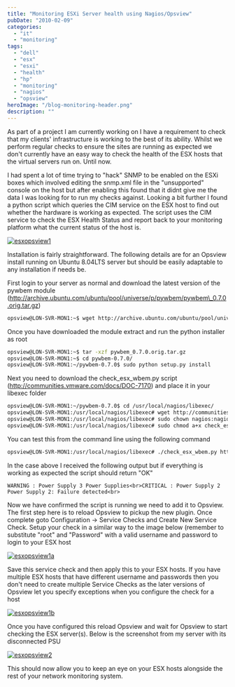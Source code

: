 ```yaml
---
title: "Monitoring ESXi Server health using Nagios/Opsview"
pubDate: "2010-02-09"
categories: 
  - "it"
  - "monitoring"
tags: 
  - "dell"
  - "esx"
  - "esxi"
  - "health"
  - "hp"
  - "monitoring"
  - "nagios"
  - "opsview"
heroImage: "/blog-monitoring-header.png"
description: ""
---
```


As part of a project I am currently working on I have a requirement to check that my clients' infrastructure is working to the best of its ability. Whilst we perform regular checks to ensure the sites are running as expected we don't currently have an easy way to check the health of the ESX hosts that the virtual servers run on. Until now.

I had spent a lot of time trying to "hack" SNMP to be enabled on the ESXi boxes which involved editing the snmp.xml file in the "unsupported" console on the host but after enabling this found that it didnt give me the data I was looking for to run my checks against. Looking a bit further I found a python script which queries the CIM service on the ESX host to find out whether the hardware is working as expected. The script uses the CIM service to check the ESX Health Status and report back to your monitoring platform what the current status of the host is.

[![](/images/esxopsview11.png "esxopsview1")](http://www.matthewjwhite.co.uk/wp-content/uploads/2010/02/esxopsview11.png)

Installation is fairly straightforward. The following details are for an Opsview install running on Ubuntu 8.04LTS server but should be easily adaptable to any installation if needs be.

First login to your server as normal and download the latest version of the pywbem module (http://archive.ubuntu.com/ubuntu/pool/universe/p/pywbem/pywbem\_0.7.0.orig.tar.gz)

```bash
opsview@LON-SVR-MON1:~$ wget http://archive.ubuntu.com/ubuntu/pool/universe/p/pywbem/pywbem_0.7.0.orig.tar.gz

```

Once you have downloaded the module extract and run the python installer as root

```bash
opsview@LON-SVR-MON1:~$ tar -xzf pywbem_0.7.0.orig.tar.gz
opsview@LON-SVR-MON1:~$ cd pywbem-0.7.0/
opsview@LON-SVR-MON1:~/pywbem-0.7.0$ sudo python setup.py install
```

Next you need to download the check\_esx\_wbem.py script (http://communities.vmware.com/docs/DOC-7170) and place it in your libexec folder

```bash
opsview@LON-SVR-MON1:~/pywbem-0.7.0$ cd /usr/local/nagios/libexec/
opsview@LON-SVR-MON1:/usr/local/nagios/libexec# wget http://communities.vmware.com/servlet/JiveServlet/downloadBody/7170-102-5-4233/check_esx_wbem.py
opsview@LON-SVR-MON1:/usr/local/nagios/libexec# sudo chown nagios:nagios check_esx_wbem.py
opsview@LON-SVR-MON1:/usr/local/nagios/libexec# sudo chmod a+x check_esx_wbem.py
```

You can test this from the command line using the following command

```bash
opsview@LON-SVR-MON1:/usr/local/nagios/libexec# ./check_esx_wbem.py https://10.9.0.65:5989 root Password

```

In the case above I received the following output but if everything is working as expected the script should return "OK"

```
WARNING : Power Supply 3 Power Supplies<br>CRITICAL : Power Supply 2 Power Supply 2: Failure detected<br>
```

Now we have confirmed the script is running we need to add it to Opsview. The first step here is to reload Opsview to pickup the new plugin. Once complete goto Configuration -> Service Checks and Create New Service Check. Setup your check in a similar way to the image below (remember to substitute "root" and "Password" with a valid username and password to login to your ESX host

[![](/images/esxopsview1a1.png "esxopsview1a")](http://www.matthewjwhite.co.uk/wp-content/uploads/2010/02/esxopsview1a1.png)

Save this service check and then apply this to your ESX hosts. If you have multiple ESX hosts that have different username and passwords then you don't need to create multiple Service Checks as the later versions of Opsview let you specify exceptions when you configure the check for a host

[![](/images/esxopsview1b1.png "esxopsview1b")](http://www.matthewjwhite.co.uk/wp-content/uploads/2010/02/esxopsview1b1.png)

Once you have configured this reload Opsview and wait for Opsview to start checking the ESX server(s). Below is the screenshot from my server with its disconnected PSU

[![](/images/esxopsview21.png "esxopsview2")](http://www.matthewjwhite.co.uk/wp-content/uploads/2010/02/esxopsview21.png)

This should now allow you to keep an eye on your ESX hosts alongside the rest of your network monitoring system.
